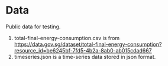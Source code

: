 # Data

Public data for testing.

1.  total-final-energy-consumption.csv is from https://data.gov.sg/dataset/total-final-energy-consumption?resource_id=be6245bf-7fd5-4b2a-8ab0-ab015cdad667
2.  timeseries.json is a time-series data stored in json format.
